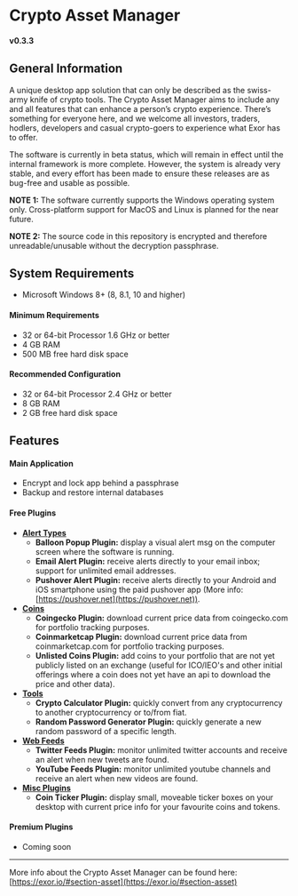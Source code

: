 # Crypto Asset Manager

#### v0.3.3

## General Information

A unique desktop app solution that can only be described as the swiss-army knife of crypto tools. The Crypto Asset Manager aims to include any and all features that can enhance a person’s crypto experience. There’s something for everyone here, and we welcome all investors, traders, hodlers, developers and casual crypto-goers to experience what Exor has to offer.

The software is currently in beta status, which will remain in effect until the internal framework is more complete. However, the system is already very stable, and every effort has been made to ensure these releases are as bug-free and usable as possible.

**NOTE 1:** The software currently supports the Windows operating system only. Cross-platform support for MacOS and Linux is planned for the near future.

**NOTE 2:** The source code in this repository is encrypted and therefore unreadable/unusable without the decryption passphrase.

## System Requirements

* Microsoft Windows 8+ (8, 8.1, 10 and higher)

#### __Minimum Requirements__

* 32 or 64-bit Processor 1.6 GHz or better
* 4 GB RAM
* 500 MB free hard disk space

#### __Recommended Configuration__

* 32 or 64-bit Processor 2.4 GHz or better
* 8 GB RAM
* 2 GB free hard disk space

## Features

#### Main Application

* Encrypt and lock app behind a passphrase
* Backup and restore internal databases

#### Free Plugins

* **<ins>Alert Types</ins>**
  * **Balloon Popup Plugin:** display a visual alert msg on the computer screen where the software is running.
  * **Email Alert Plugin:** receive alerts directly to your email inbox; support for unlimited email addresses.
  * **Pushover Alert Plugin:** receive alerts directly to your Android and iOS smartphone using the paid pushover app (More info: [https://pushover.net](https://pushover.net)).
* **<ins>Coins</ins>**
  * **Coingecko Plugin:** download current price data from coingecko.com for portfolio tracking purposes.
  * **Coinmarketcap Plugin:** download current price data from coinmarketcap.com for portfolio tracking purposes.
  * **Unlisted Coins Plugin:** add coins to your portfolio that are not yet publicly listed on an exchange (useful for ICO/IEO's and other initial offerings where a coin does not yet have an api to download the price and other data).
* **<ins>Tools</ins>**
  * **Crypto Calculator Plugin:** quickly convert from any cryptocurrency to another cryptocurrency or to/from fiat.
  * **Random Password Generator Plugin:** quickly generate a new random password of a specific length.
* **<ins>Web Feeds</ins>**
  * **Twitter Feeds Plugin:** monitor unlimited twitter accounts and receive an alert when new tweets are found.
  * **YouTube Feeds Plugin:** monitor unlimited youtube channels and receive an alert when new videos are found.
* **<ins>Misc Plugins</ins>**
  * **Coin Ticker Plugin:** display small, moveable ticker boxes on your desktop with current price info for your favourite coins and tokens.

#### Premium Plugins

* Coming soon

---

More info about the Crypto Asset Manager can be found here: [https://exor.io/#section-asset](https://exor.io/#section-asset)